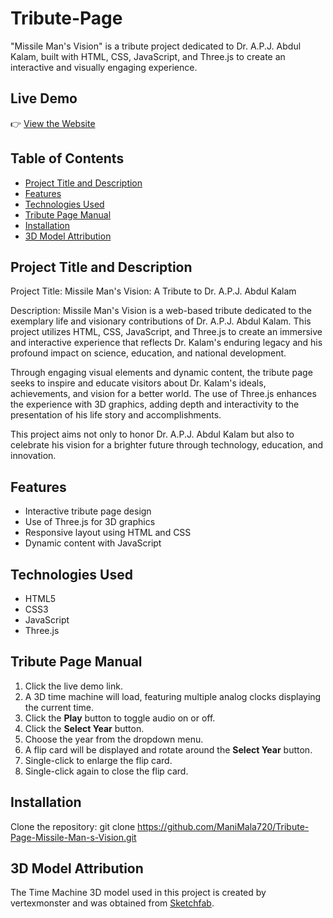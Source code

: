 # Tribute-Page
"Missile Man's Vision" is a tribute project dedicated to Dr. A.P.J. Abdul Kalam, built with HTML, CSS, JavaScript, and Three.js to create an interactive and visually engaging experience.

## Live Demo
👉 [View the Website](https://ManiMala720.github.io/Tribute-Page/)

## Table of Contents
- [Project Title and Description](#project-title-and-description)
- [Features](#features)
- [Technologies Used](#technologies-used)
- [Tribute Page Manual](#tribute-page-manual)
- [Installation](#installation)
- [3D Model Attribution](#3d-model-attribution)

## Project Title and Description
Project Title:
Missile Man's Vision: A Tribute to Dr. A.P.J. Abdul Kalam

Description:
Missile Man's Vision is a web-based tribute dedicated to the exemplary life and visionary contributions of Dr. A.P.J. Abdul Kalam. This project utilizes HTML, CSS, JavaScript, and Three.js to create an immersive and interactive experience that reflects Dr. Kalam's enduring legacy and his profound impact on science, education, and national development.

Through engaging visual elements and dynamic content, the tribute page seeks to inspire and educate visitors about Dr. Kalam's ideals, achievements, and vision for a better world. The use of Three.js enhances the experience with 3D graphics, adding depth and interactivity to the presentation of his life story and accomplishments.

This project aims not only to honor Dr. A.P.J. Abdul Kalam but also to celebrate his vision for a brighter future through technology, education, and innovation.

## Features
- Interactive tribute page design
- Use of Three.js for 3D graphics
- Responsive layout using HTML and CSS
- Dynamic content with JavaScript

## Technologies Used
- HTML5
- CSS3
- JavaScript
- Three.js

## Tribute Page Manual

1. Click the live demo link.
2. A 3D time machine will load, featuring multiple analog clocks displaying the current time.
3. Click the **Play** button to toggle audio on or off.
4. Click the **Select Year** button.
5. Choose the year from the dropdown menu.
6. A flip card will be displayed and rotate around the **Select Year** button.
7. Single-click to enlarge the flip card.
8. Single-click again to close the flip card.

## Installation
 Clone the repository:
   git clone https://github.com/ManiMala720/Tribute-Page-Missile-Man-s-Vision.git

## 3D Model Attribution
The Time Machine 3D model used in this project is created by vertexmonster and was obtained from [Sketchfab](https://sketchfab.com/3d-models/time-machine-a11c6d625e3f46dca26d6e4c4edf2a79).
